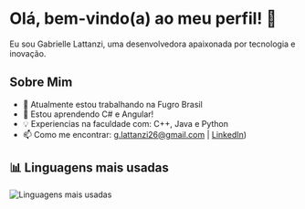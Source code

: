 # Olá, bem-vindo(a) ao meu perfil! 👋

Eu sou Gabrielle Lattanzi, uma desenvolvedora apaixonada por tecnologia e inovação.

## Sobre Mim
- 🔭 Atualmente estou trabalhando na Fugro Brasil
- 🌱 Estou aprendendo C# e Angular!
- 💡 Experiencias na faculdade com: C++, Java e Python
- 📫 Como me encontrar: g.lattanzi26@gmail.com | [LinkedIn](https://www.linkedin.com/in/gabriellelattanzi/))

## 📊 Linguagens mais usadas
![Linguagens mais usadas](https://github-readme-stats.vercel.app/api/top-langs/?username=glattanz&layout=compact&theme=radical)
